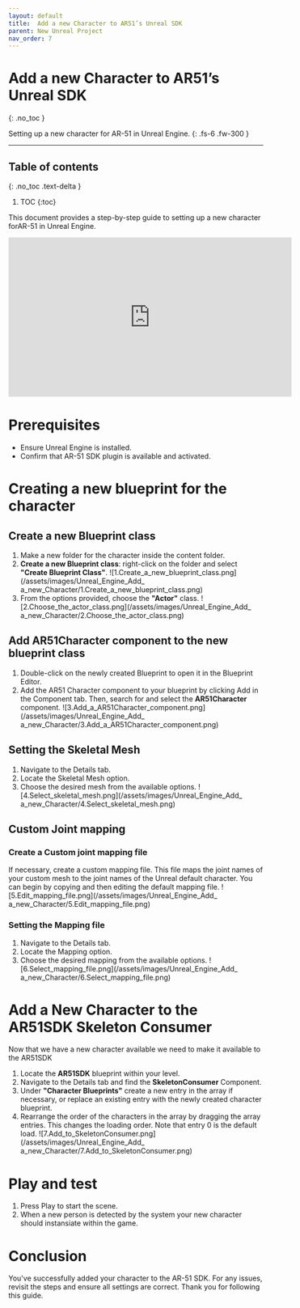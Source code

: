 ```yaml
---
layout: default
title:  Add a new Character to AR51’s Unreal SDK
parent: New Unreal Project
nav_order: 7
---
```


#  Add a new Character to AR51’s Unreal SDK
{: .no_toc }

Setting up a new character for AR-51 in Unreal Engine.
{: .fs-6 .fw-300 }


---
## Table of contents
{: .no_toc .text-delta }

1. TOC
{:toc}


This document provides a step-by-step guide to setting up a new character forAR-51 in Unreal Engine. 
<iframe width="560" height="315" src="https://www.youtube.com/embed/aSO3yDgI0fE" frameborder="0" allowfullscreen></iframe>


# Prerequisites
* Ensure Unreal Engine is installed.
* Confirm that AR-51 SDK plugin is available and activated.


# Creating a new blueprint for the character
## Create a new Blueprint class

1. Make a new folder for the character inside the content folder.
2. **Create a new Blueprint class**: right-click on the folder and select **"Create Blueprint Class"**. 
![1.Create_a_new_blueprint_class.png](/assets/images/Unreal_Engine_Add_ a_new_Character/1.Create_a_new_blueprint_class.png)
3. From the options provided, choose the **"Actor"** class. 
![2.Choose_the_actor_class.png](/assets/images/Unreal_Engine_Add_ a_new_Character/2.Choose_the_actor_class.png)


## Add AR51Character component to the new blueprint class
1. Double-click on the newly created Blueprint to open it in the Blueprint Editor.
2. Add the AR51 Character component to your blueprint by clicking Add in the Component tab. 
   Then, search for and select the **AR51Character** component.
![3.Add_a_AR51Character_component.png](/assets/images/Unreal_Engine_Add_ a_new_Character/3.Add_a_AR51Character_component.png)

## Setting the Skeletal Mesh
1. Navigate to the Details tab.
2. Locate the Skeletal Mesh option.
3. Choose the desired mesh from the available options.
![4.Select_skeletal_mesh.png](/assets/images/Unreal_Engine_Add_ a_new_Character/4.Select_skeletal_mesh.png)

## Custom Joint mapping
### Create a Custom joint mapping file
If necessary, create a custom mapping file. This file maps the joint names of your custom mesh to the joint names of the Unreal default character.
You can begin by copying and then editing the default mapping file.
![5.Edit_mapping_file.png](/assets/images/Unreal_Engine_Add_ a_new_Character/5.Edit_mapping_file.png)


### Setting the Mapping file
1. Navigate to the Details tab.
2. Locate the Mapping option.
3. Choose the desired mapping from the available options.
![6.Select_mapping_file.png](/assets/images/Unreal_Engine_Add_ a_new_Character/6.Select_mapping_file.png)

# Add a New Character to the AR51SDK Skeleton Consumer
Now that we have a new character available we need to make it available to the AR51SDK
1. Locate the **AR51SDK** blueprint within your level.
2. Navigate to the Details tab and find the **SkeletonConsumer** Component.
3. Under **"Character Blueprints"** create a new entry in the array if necessary, or replace an existing entry with the newly created character blueprint.
4. Rearrange the order of the characters in the array by dragging the array entries. This changes the loading order. Note that entry 0 is the default load.
![7.Add_to_SkeletonConsumer.png](/assets/images/Unreal_Engine_Add_ a_new_Character/7.Add_to_SkeletonConsumer.png)

# Play and test
1. Press Play to start the scene.
2. When a new person is detected by the system your new character should instansiate within the game. 

# Conclusion
You've successfully added your character to the AR-51 SDK. 
For any issues, revisit the steps and ensure all settings are correct. Thank you for following this guide.
